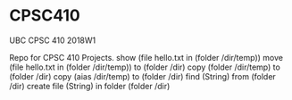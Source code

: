 # CPSC410
UBC CPSC 410 2018W1

Repo for CPSC 410 Projects.
show (file hello.txt in (folder /dir/temp))
move (file hello.txt in (folder /dir/temp)) to (folder /dir)
copy (folder /dir/temp) to (folder /dir)
copy (aias /dir/temp) to (folder /dir)
find (String) from (folder /dir)
create file (String) in folder (folder /dir)

